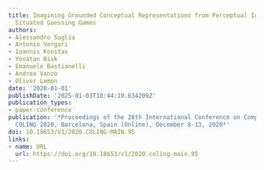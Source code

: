 ```yaml
---
title: Imagining Grounded Conceptual Representations from Perceptual Information in
  Situated Guessing Games
authors:
- Alessandro Suglia
- Antonio Vergari
- Ioannis Konstas
- Yonatan Bisk
- Emanuele Bastianelli
- Andrea Vanzo
- Oliver Lemon
date: '2020-01-01'
publishDate: '2025-01-03T10:44:19.634209Z'
publication_types:
- paper-conference
publication: '*Proceedings of the 28th International Conference on Computational Linguistics,
  COLING 2020, Barcelona, Spain (Online), December 8-13, 2020*'
doi: 10.18653/V1/2020.COLING-MAIN.95
links:
- name: URL
  url: https://doi.org/10.18653/v1/2020.coling-main.95
---
```

